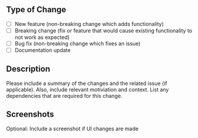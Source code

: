 ## Type of Change
- [ ] New feature (non-breaking change which adds functionality)
- [ ] Breaking change (fix or feature that would cause existing functionality to not work as expected)
- [ ] Bug fix (non-breaking change which fixes an issue)
- [ ] Documentation update

## Description
Please include a summary of the changes and the related issue (if applicable). Also, include relevant motiviation and context. List any dependencies that are required for this change.

## Screenshots
Optional: Include a screenshot if UI changes are made
